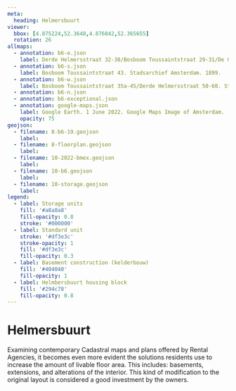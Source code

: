 ```yaml
---
meta:
  heading: Helmersbuurt
viewer:
  bbox: [4.875224,52.3648,4.876842,52.365655]
  rotation: 26
allmaps:
  - annotation: b6-e.json
    label: Derde Helmersstraat 32-38/Bosboom Toussaintstraat 29-31/De Genestetstraat 6-10. Stadsarchief Amsterdam. 1898.
  - annotation: b6-s.json
    label: Bosboom Toussaintstraat 43. Stadsarchief Amsterdam. 1899.
  - annotation: b6-w.json
    label: Bosboom Toussaintstraat 35a-45/Derde Helmersstraat 50-60. Stadsarchief Amsterdam.1899.
  - annotation: b6-n.json
  - annotation: b6-exceptional.json
  - annotation: google-maps.json
    label: Google Earth. 1 June 2022. Google Maps Image of Amsterdam.
    opacity: 75
geojson:
  - filename: 8-b6-19.geojson
    label:
  - filename: 8-floorplan.geojson
    label:
  - filename: 10-2022-bmex.geojson
    label:
  - filename: 10-b6.geojson
    label:
  - filename: 10-storage.geojson
    label:
legend:
  - label: Storage units
    fill: '#a8a8a8'
    fill-opacity: 0.8
    stroke: '#000000'
  - label: Standard unit
    stroke: '#df3e3c'
    stroke-opacity: 1
    fill: '#df3e3c'
    fill-opacity: 0.3
  - label: Basement construction (kelderbouw)
    fill: '#404040'
    fill-opacity: 1
  - label: Helmbersbuurt housing block
    fill: '#294c78'
    fill-opacity: 0.8
---
```

# Helmersbuurt
Examining contemporary Cadastral maps and plans offered by Rental Agencies, it becomes even more evident the solutions residents use to increase the amount of livable floor area. This includes: basements, extensions, and alterations of the interior. This kind of modification to the original layout is considered a good investment by the owners.
